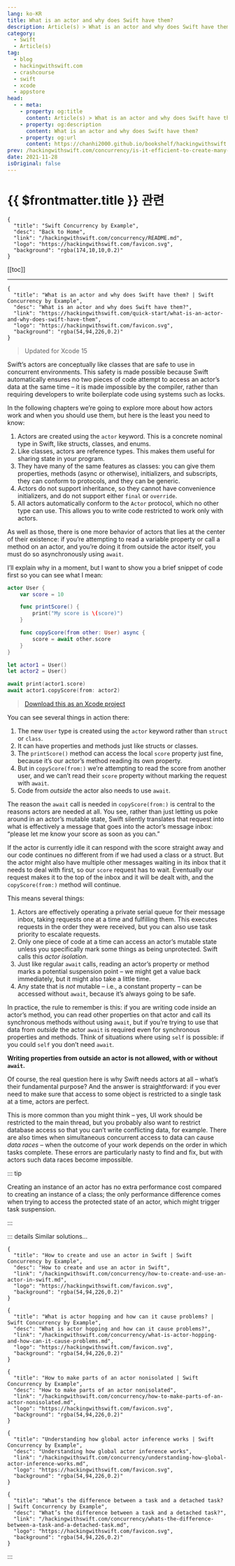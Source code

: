 ```yaml
---
lang: ko-KR
title: What is an actor and why does Swift have them?
description: Article(s) > What is an actor and why does Swift have them?
category:
  - Swift
  - Article(s)
tag: 
  - blog
  - hackingwithswift.com
  - crashcourse
  - swift
  - xcode
  - appstore
head:
  - - meta:
    - property: og:title
      content: Article(s) > What is an actor and why does Swift have them?
    - property: og:description
      content: What is an actor and why does Swift have them?
    - property: og:url
      content: https://chanhi2000.github.io/bookshelf/hackingwithswift.com/what-is-an-actor-and-why-does-swift-have-them.html
prev: /hackingwithswift.com/concurrency/is-it-efficient-to-create-many-tasks.md
date: 2021-11-28
isOriginal: false
---
```


# {{ $frontmatter.title }} 관련

```component VPCard
{
  "title": "Swift Concurrency by Example",
  "desc": "Back to Home",
  "link": "/hackingwithswift.com/concurrency/README.md",
  "logo": "https://hackingwithswift.com/favicon.svg",
  "background": "rgba(174,10,10,0.2)"
}
```

[[toc]]

---

```component VPCard
{
  "title": "What is an actor and why does Swift have them? | Swift Concurrency by Example",
  "desc": "What is an actor and why does Swift have them?",
  "link": "https://hackingwithswift.com/quick-start/what-is-an-actor-and-why-does-swift-have-them", 
  "logo": "https://hackingwithswift.com/favicon.svg",
  "background": "rgba(54,94,226,0.2)"
}
```

> Updated for Xcode 15

Swift’s actors are conceptually like classes that are safe to use in concurrent environments. This safety is made possible because Swift automatically ensures no two pieces of code attempt to access an actor’s data at the same time – it is made impossible by the compiler, rather than requiring developers to write boilerplate code using systems such as locks.

In the following chapters we’re going to explore more about how actors work and when you should use them, but here is the least you need to know:

1. Actors are created using the `actor` keyword. This is a concrete nominal type in Swift, like structs, classes, and enums.
2. Like classes, actors are reference types. This makes them useful for sharing state in your program.
3. They have many of the same features as classes: you can give them properties, methods (async or otherwise), initializers, and subscripts, they can conform to protocols, and they can be generic.
4. Actors do not support inheritance, so they cannot have convenience initializers, and do not support either `final` or `override`.
5. All actors automatically conform to the `Actor` protocol, which no other type can use. This allows you to write code restricted to work only with actors.

As well as those, there is one more behavior of actors that lies at the center of their existence: if you’re attempting to read a variable property or call a method on an actor, and you’re doing it from outside the actor itself, you must do so asynchronously using `await`.

I’ll explain why in a moment, but I want to show you a brief snippet of code first so you can see what I mean:

```swift
actor User {
    var score = 10

    func printScore() {
        print("My score is \(score)")
    }

    func copyScore(from other: User) async {
        score = await other.score
    }
}

let actor1 = User()
let actor2 = User()

await print(actor1.score)
await actor1.copyScore(from: actor2)
```

> [<FontIcon icon="fas fa-file-zipper"/>Download this as an Xcode project](https://hackingwithswift.com/files/projects/concurrency/what-is-an-actor-and-why-does-swift-have-them-1.zip)

You can see several things in action there:

1. The new `User` type is created using the `actor` keyword rather than `struct` or `class`.
2. It can have properties and methods just like structs or classes.
3. The `printScore()` method can access the local `score` property just fine, because it’s our actor’s method reading its own property.
4. But in `copyScore(from:)` we’re attempting to read the score from another user, and we can’t read their `score` property without marking the request with `await`.
5. Code from *outside* the actor also needs to use `await`.

The reason the `await` call is needed in `copyScore(from:)` is central to the reasons actors are needed at all. You see, rather than just letting us poke around in an actor’s mutable state, Swift silently translates that request into what is effectively a message that goes into the actor’s message inbox: “please let me know your score as soon as you can.”

If the actor is currently idle it can respond with the score straight away and our code continues no different from if we had used a class or a struct. But the actor might also have multiple other messages waiting in its inbox that it needs to deal with first, so our `score` request has to wait. Eventually our request makes it to the top of the inbox and it will be dealt with, and the `copyScore(from:)` method will continue.

This means several things:

1. Actors are effectively operating a private serial queue for their message inbox, taking requests one at a time and fulfilling them. This executes requests in the order they were received, but you can also use task priority to escalate requests.
2. Only one piece of code at a time can access an actor’s mutable state unless you specifically mark some things as being unprotected. Swift calls this *actor isolation*.
3. Just like regular `await` calls, reading an actor’s property or method marks a potential suspension point – we might get a value back immediately, but it might also take a little time.
4. Any state that is *not* mutable – i.e., a constant property – can be accessed without `await`, because it’s always going to be safe.

In practice, the rule to remember is this: if you are writing code inside an actor’s method, you can read other properties on that actor and call its synchronous methods without using `await`, but if you’re trying to use that data from *outside* the actor `await` is required even for synchronous properties and methods. Think of situations where using `self` is possible: if you could `self` you don’t need `await`. 

**Writing properties from outside an actor is not allowed, with or without `await`.**

Of course, the real question here is why Swift needs actors at all – what’s their fundamental purpose? And the answer is straightforward: if you ever need to make sure that access to some object is restricted to a single task at a time, actors are perfect.

This is more common than you might think – yes, UI work should be restricted to the main thread, but you probably also want to restrict database access so that you can’t write conflicting data, for example. There are also times when simultaneous concurrent access to data can cause *data races* – when the outcome of your work depends on the order in which tasks complete. These errors are particularly nasty to find and fix, but with actors such data races become impossible.

::: tip

Creating an instance of an actor has no extra performance cost compared to creating an instance of a class; the only performance difference comes when trying to access the protected state of an actor, which might trigger task suspension.

:::

::: details Similar solutions…

```component VPCard
{
  "title": "How to create and use an actor in Swift | Swift Concurrency by Example",
  "desc": "How to create and use an actor in Swift",
  "link": "/hackingwithswift.com/concurrency/how-to-create-and-use-an-actor-in-swift.md",
  "logo": "https://hackingwithswift.com/favicon.svg",
  "background": "rgba(54,94,226,0.2)"
}
```

```component VPCard
{
  "title": "What is actor hopping and how can it cause problems? | Swift Concurrency by Example",
  "desc": "What is actor hopping and how can it cause problems?",
  "link": "/hackingwithswift.com/concurrency/what-is-actor-hopping-and-how-can-it-cause-problems.md",
  "logo": "https://hackingwithswift.com/favicon.svg",
  "background": "rgba(54,94,226,0.2)"
}
```

```component VPCard
{
  "title": "How to make parts of an actor nonisolated | Swift Concurrency by Example",
  "desc": "How to make parts of an actor nonisolated",
  "link": "/hackingwithswift.com/concurrency/how-to-make-parts-of-an-actor-nonisolated.md",
  "logo": "https://hackingwithswift.com/favicon.svg",
  "background": "rgba(54,94,226,0.2)"
}
```

```component VPCard
{
  "title": "Understanding how global actor inference works | Swift Concurrency by Example",
  "desc": "Understanding how global actor inference works",
  "link": "/hackingwithswift.com/concurrency/understanding-how-global-actor-inference-works.md",
  "logo": "https://hackingwithswift.com/favicon.svg",
  "background": "rgba(54,94,226,0.2)"
}
```

```component VPCard
{
  "title": "What’s the difference between a task and a detached task? | Swift Concurrency by Example",
  "desc": "What’s the difference between a task and a detached task?",
  "link": "/hackingwithswift.com/concurrency/whats-the-difference-between-a-task-and-a-detached-task.md",
  "logo": "https://hackingwithswift.com/favicon.svg",
  "background": "rgba(54,94,226,0.2)"
}
```

:::

